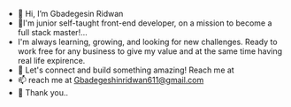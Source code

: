 - 👋 Hi, I’m Gbadegesin Ridwan
- 👀I'm junior self-taught front-end developer, on a mission to become a full stack master!...
- I'm always learning, growing, and looking for new challenges. Ready to work free for any business to give my value and at the same time having real life expirence.
- 🌱 Let's connect and build something amazing! Reach me at
- 📫 reach me at Gbadegeshinridwan611@gmail.com
- 💞️ Thank you..

<!---
Gesin1/Gesin1 is a ✨ special ✨ repository because its `README.md` (this file) appears on your GitHub profile.
You can click the Preview link to take a look at your changes.
--->
